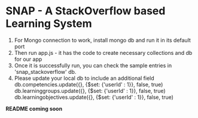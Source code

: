 SNAP - A StackOverflow based Learning System
============================================
1. For Mongo connection to work, install mongo db and run it in its default port
2. Then run app.js - it has the code to create necessary collections and db for our app
3. Once it is successfully run, you can check the sample entries in 'snap_stackoverflow' db.
4. Please update your local db to include an additional field
    db.competencies.update({}, {$set: {'userId' : 1}}, false, true)
    db.learninggroups.update({}, {$set: {'userId' : 1}}, false, true)
    db.learningobjectives.update({}, {$set: {'userId' : 1}}, false, true)

**README coming soon**
